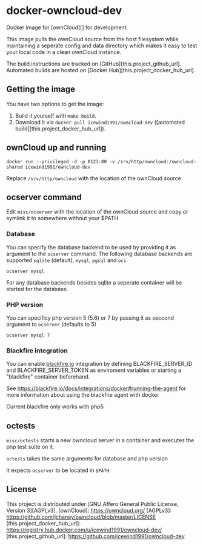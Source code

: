 # docker-owncloud-dev

Docker image for [ownCloud][] for development

This image pulls the ownCloud source from the host filesystem while maintaining a seperate config and data directory which makes it easy to test your local code in a clean ownCloud instance.

The build instructions are tracked on [GitHub][this.project_github_url].
Automated builds are hosted on [Docker Hub][this.project_docker_hub_url].

## Getting the image

You have two options to get the image:

1. Build it yourself with `make build`.
2. Download it via `docker pull icewind1991/owncloud-dev` ([automated build][this.project_docker_hub_url]).

## ownCloud up and running

`docker run --privileged -d -p 8123:80 -v /srv/http/owncloud:/owncloud-shared icewind1991/owncloud-dev`

Replace `/srv/http/owncloud` with the location of the ownCloud source

## ocserver command

Edit `misc/ocserver` with the location of the ownCloud source and copy or symlink it to somewhere without your $PATH

### Database

You can specify the database backend to be used by providing it as argument to the `ocserver` command.
The following database backends are supported `sqlite` (default), `mysql`, `pgsql` and `oci`.

```
ocserver mysql
```

For any database backends besides sqlite a seperate container will be started for the database.

### PHP version

You can specificy php version 5 (5.6) or 7 by passing it as seccond argument to `ocserver` (defaults to 5)

```
ocserver mysql 7
```

### Blackfire integration

You can enable [blackfire.io](https://blackfire.io) integration by defining BLACKFIRE_SERVER_ID and BLACKFIRE_SERVER_TOKEN as enviroment variables or starting a "blackfire" container beforehand.

See https://blackfire.io/docs/integrations/docker#running-the-agent for more information about using the blackfire agent with docker

Current blackfire only works with php5

## octests

`misc/octests` starts a new owncloud server in a container and executes the php test suite on it.

`octests` takes the same arguments for database and php version

It expects `ocserver` to be located in `$PATH`

## License

This project is distributed under [GNU Affero General Public License, Version 3][AGPLv3].
[ownCloud]: https://owncloud.org/
[AGPLv3]: https://github.com/jchaney/owncloud/blob/master/LICENSE
[this.project_docker_hub_url]: https://registry.hub.docker.com/u/icewind1991/owncloud-dev/
[this.project_github_url]: https://github.com/icewind1991/owncloud-dev
